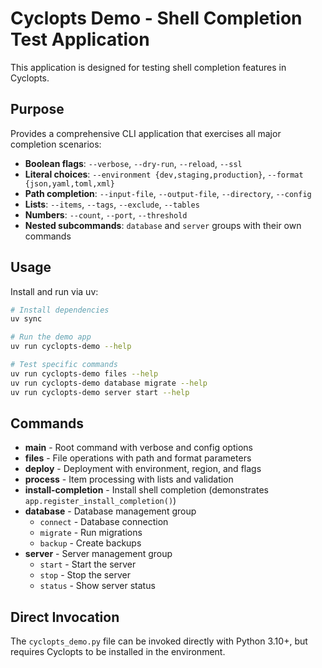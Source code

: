 # Cyclopts Demo - Shell Completion Test Application

This application is designed for testing shell completion features in Cyclopts.

## Purpose

Provides a comprehensive CLI application that exercises all major completion scenarios:

- **Boolean flags**: `--verbose`, `--dry-run`, `--reload`, `--ssl`
- **Literal choices**: `--environment {dev,staging,production}`, `--format {json,yaml,toml,xml}`
- **Path completion**: `--input-file`, `--output-file`, `--directory`, `--config`
- **Lists**: `--items`, `--tags`, `--exclude`, `--tables`
- **Numbers**: `--count`, `--port`, `--threshold`
- **Nested subcommands**: `database` and `server` groups with their own commands

## Usage

Install and run via uv:

```bash
# Install dependencies
uv sync

# Run the demo app
uv run cyclopts-demo --help

# Test specific commands
uv run cyclopts-demo files --help
uv run cyclopts-demo database migrate --help
uv run cyclopts-demo server start --help
```

## Commands

- **main** - Root command with verbose and config options
- **files** - File operations with path and format parameters
- **deploy** - Deployment with environment, region, and flags
- **process** - Item processing with lists and validation
- **install-completion** - Install shell completion (demonstrates `app.register_install_completion()`)
- **database** - Database management group
  - `connect` - Database connection
  - `migrate` - Run migrations
  - `backup` - Create backups
- **server** - Server management group
  - `start` - Start the server
  - `stop` - Stop the server
  - `status` - Show server status

## Direct Invocation

The `cyclopts_demo.py` file can be invoked directly with Python 3.10+, but requires Cyclopts to be installed in the environment.
